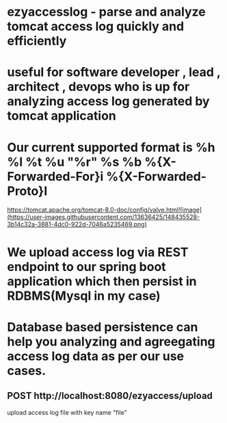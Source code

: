 # ezyaccesslog - parse and analyze tomcat access log quickly and efficiently

# useful for software developer , lead , architect , devops who is up for analyzing access log generated by tomcat application

# Our current supported format is %h %l %t %u "%r" %s %b %{X-Forwarded-For}i %{X-Forwarded-Proto}I
  https://tomcat.apache.org/tomcat-8.0-doc/config/valve.html![image](https://user-images.githubusercontent.com/13636425/148435528-3b14c32a-3881-4dc0-922d-7046a5235469.png)

# We upload access log via REST endpoint to our spring boot application which then persist in RDBMS(Mysql in my case)

# Database based persistence can help you analyzing and agreegating access log data as per our use cases.

## POST http://localhost:8080/ezyaccess/upload
upload access log file with key name "file"
